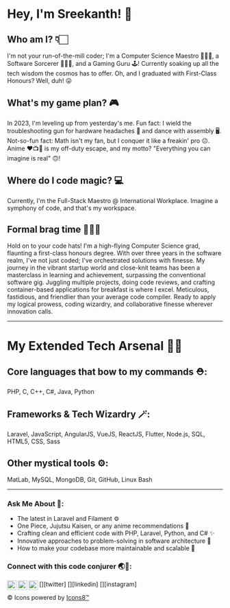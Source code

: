 # Hey, I'm Sreekanth! 🚀

## Who am I? 👇🏻
I'm not your run-of-the-mill coder; I'm a Computer Science Maestro 🧑🏻‍🎓, a Software Sorcerer 🧑🏻‍💻, and a Gaming Guru 🕹️! Currently soaking up all the tech wisdom the cosmos has to offer. Oh, and I graduated with First-Class Honours? Well, duh! 😛

## What's my game plan? 🎮
In 2023, I'm leveling up from yesterday's me. Fun fact: I wield the troubleshooting gun for hardware headaches 🔫 and dance with assembly 🖥️. Not-so-fun fact: Math isn't my fan, but I conquer it like a freakin' pro 😐. Anime ❤️📺🍿 is my off-duty escape, and my motto? "Everything you can imagine is real" 🙃!

## Where do I code magic? 💻
Currently, I'm the Full-Stack Maestro @ International Workplace. Imagine a symphony of code, and that's my workspace.

## Formal brag time 🤵🏻🤫
Hold on to your code hats! I'm a high-flying Computer Science grad, flaunting a first-class honours degree. With over three years in the software realm, I've not just coded; I've orchestrated solutions with finesse. My journey in the vibrant startup world and close-knit teams has been a masterclass in learning and achievement, surpassing the conventional software gig. Juggling multiple projects, doing code reviews, and crafting container-based applications for breakfast is where I excel. Meticulous, fastidious, and friendlier than your average code compiler. Ready to apply my logical prowess, coding wizardry, and collaborative finesse wherever innovation calls.

---

# My Extended Tech Arsenal 💪🏻
## Core languages that bow to my commands ⛑️:

PHP, C, C++, C#, Java, Python

## Frameworks & Tech Wizardry 🪄:

Laravel, JavaScript, AngularJS, VueJS, ReactJS, Flutter, Node.js, SQL, HTML5, CSS, Sass

## Other mystical tools ⚙️:

MatLab, MySQL, MongoDB, Git, GitHub, Linux Bash

---

### Ask Me About 💬:

- The latest in Laravel and Filament ⚙️
- One Piece, Jujutsu Kaisen, or any anime recommendations 🍿
- Crafting clean and efficient code with PHP, Laravel, Python, and C# ✨
- Innovative approaches to problem-solving in software architecture 🏰
- How to make your codebase more maintainable and scalable 🚀

### Connect with this code conjurer 🌏🔗:

[<img align="left" alt="Twitter" width="22px" src="https://img.icons8.com/fluency/48/000000/twitter.png" />][twitter]
[<img align="left" alt="LinkedIn" width="22px" src="https://img.icons8.com/color/48/000000/linkedin.png" />][linkedin]
[<img align="left" alt="Instagram" width="22px" src="https://img.icons8.com/fluency/48/000000/instagram-new.png" />][instagram]

©️ Icons powered by [Icons8™️](https://icons8.com/)
